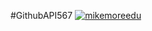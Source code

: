 #GithubAPI567
[![mikemoreedu](https://circleci.com/gh/mikemoreedu/GithubAPI567.svg?style=svg)](https://app.circleci.com/pipelines/github/mikemoreedu/GithubAPI567?branch=HW5a_Mocking&filter=all)
